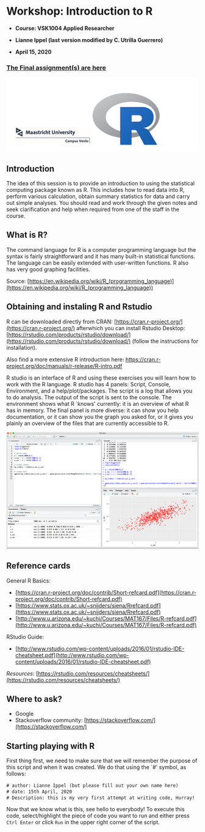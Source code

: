 # Workshop: Introduction to R

- **Course: VSK1004 Applied Researcher**

- **Lianne Ippel (last version modified by C. Utrilla Guerrero)**

- **April 15, 2020**

### [The Final assignment(s) are here]('inputs/Assignments-tutorial-1.docx')



![](./pics/venlorlogo.PNG)


## Introduction

The idea of this session is to provide an introduction to using the statistical computing package known as R. This includes how to read data into R, perform various calculation, obtain summary statistics for data and carry out simple analyses. You should read and work through the given notes and seek clarification and help when required from one of the staff in the course.

## What is R?

The command language for R is a computer programming language but the syntax is fairly straightforward and it has many built-in statistical functions. The language can be easily extended with user-written functions. R also has very good graphing facilities.

Source: [https://en.wikipedia.org/wiki/R_(programming_language)](https://en.wikipedia.org/wiki/R_(programming_language))


## Obtaining and instaling R and Rstudio

R can be downloaded directly from CRAN: [https://cran.r-project.org/](https://cran.r-project.org/) afterwhich you can install Rstudio Desktop: [https://rstudio.com/products/rstudio/download/](https://rstudio.com/products/rstudio/download/) (follow the instructions for installation).

Also find a more extensive R introduction here: <https://cran.r-project.org/doc/manuals/r-release/R-intro.pdf>

R studio is an interface of R and using these exercises you will learn how to work with the R language. R studio has 4 panels: Script, Console, Environment, and a help/plot/packages. The script is a log that allows you to do analysis. The output of the script is sent to the console. The environment shows what R `knows' currently: it is an overview of what R has in memory. The final panel is more diverse: it can show you help documentation, or it can show you the graph you asked for, or it gives you plainly an overview of the files that are currently accessible to R.  

![](./pics/rstudio.png)

## Reference cards

General R Basics:

+ [https://cran.r-project.org/doc/contrib/Short-refcard.pdf](https://cran.r-project.org/doc/contrib/Short-refcard.pdf)
+ [https://www.stats.ox.ac.uk/~snijders/siena/Rrefcard.pdf](https://www.stats.ox.ac.uk/~snijders/siena/Rrefcard.pdf)
+ [http://www.u.arizona.edu/~kuchi/Courses/MAT167/Files/R-refcard.pdf](http://www.u.arizona.edu/~kuchi/Courses/MAT167/Files/R-refcard.pdf)

RStudio Guide:

+ [http://www.rstudio.com/wp-content/uploads/2016/01/rstudio-IDE-cheatsheet.pdf](http://www.rstudio.com/wp-content/uploads/2016/01/rstudio-IDE-cheatsheet.pdf)

_Resources_: [https://rstudio.com/resources/cheatsheets/](https://rstudio.com/resources/cheatsheets/)

## Where to ask?

+ Google
+ Stackoverflow community: [https://stackoverflow.com/](https://stackoverflow.com/)




## Starting playing with R

First thing first, we need to make sure that we will remember the purpose of this script and when it was created. We do that using the `#' symbol, as follows:

```{r}
# author: Lianne Ippel (but please fill out your own name here)
# date: 15th April, 2020
# Description: this is my very first attempt at writing code, Hurray! 
```

Now that we know what is this, see hello to everybody! To execute this code, select/highlight the piece of code you want to run and either press `Ctrl Enter` or click `Run` in the upper right corner of the script. 


